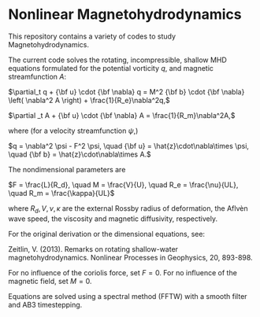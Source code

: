 # Nonlinear Magnetohydrodynamics

This repository contains a variety of codes to study Magnetohydrodynamics. 

The current code solves the rotating, incompressible, shallow MHD equations formulated for the potential vorticity $`q`$, and magnetic streamfunction $`A`$:

   $`\partial_t q + {\bf u}  \cdot {\bf \nabla} q =  M^2 {\bf b} \cdot {\bf \nabla}  \left( \nabla^2 A \right) + \frac{1}{R_e}\nabla^2q,`$

   $`\partial _t A + {\bf u} \cdot {\bf \nabla} A  =  \frac{1}{R_m}\nabla^2A,`$

where (for a velocity streamfunction $`\psi`$,)

   $`q  = \nabla^2 \psi - F^2 \psi, \quad {\bf u}  = \hat{z}\cdot\nabla\times \psi, \quad {\bf b}  = \hat{z}\cdot\nabla\times A.`$
  
The nondimensional parameters are 

   $`F = \frac{L}{R_d}, \quad M = \frac{V}{U}, \quad R_e = \frac{\nu}{UL}, \quad R_m = \frac{\kappa}{UL}`$
   
where $`R_d, V, \nu, \kappa`$ are the external Rossby radius of deformation, the Aflvèn wave speed, the viscosity and magnetic diffusivity, respectively. 

For the original derivation or the dimensional equations, see: 

Zeitlin, V. (2013). Remarks on rotating shallow-water magnetohydrodynamics. Nonlinear Processes in Geophysics, 20, 893-898.


For no influence of the coriolis force, set $`F=0`$. For no influence of the magnetic field, set $`M=0`$. 

Equations are solved using a spectral method (FFTW) with a smooth filter and AB3 timestepping. 

